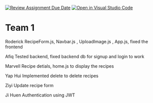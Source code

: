 [![Review Assignment Due Date](https://classroom.github.com/assets/deadline-readme-button-22041afd0340ce965d47ae6ef1cefeee28c7c493a6346c4f15d667ab976d596c.svg)](https://classroom.github.com/a/xnpzF-jU)
[![Open in Visual Studio Code](https://classroom.github.com/assets/open-in-vscode-2e0aaae1b6195c2367325f4f02e2d04e9abb55f0b24a779b69b11b9e10269abc.svg)](https://classroom.github.com/online_ide?assignment_repo_id=18013028&assignment_repo_type=AssignmentRepo)


# Team 1
Roderick
RecipeForm.js, Navbar.js , UploadImage.js , App.js, fixed the frontend 

Afiq
Tested backend, fixed backend db for signup and login to work

Marvell
Recipe detials, home.js to display the recipes

Yap Hui
Implemented delete to delete recipes

Ziyi
Update recipe form

Ji Huen
Authentication using JWT